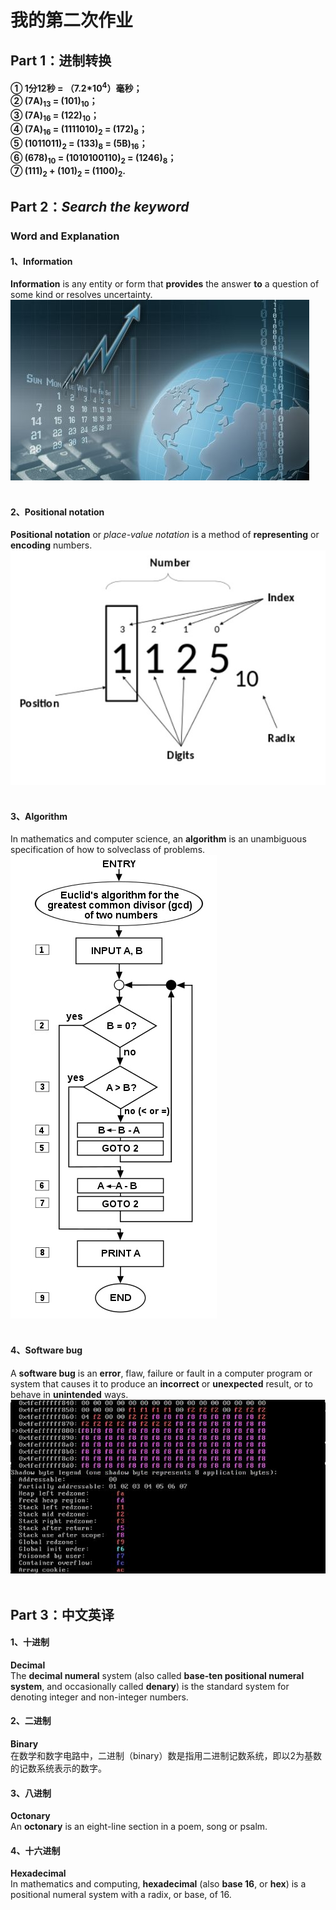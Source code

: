 # 我的第二次作业
## Part 1：进制转换
#### ① 1分12秒 = （7.2*10<sup>4</sup>）毫秒；<br>② (7A)<sub>13</sub> = (101)<sub>10</sub>；<br>③ (7A)<sub>16</sub> = (122)<sub>10</sub>；<br>④ (7A)<sub>16</sub> = (1111010)<sub>2</sub> = (172)<sub>8</sub>；<br>⑤ (1011011)<sub>2</sub> = (133)<sub>8</sub> = (5B)<sub>16</sub>；<br>⑥ (678)<sub>10</sub> = (1010100110)<sub>2</sub> = (1246)<sub>8</sub>；<br>⑦ (111)<sub>2</sub> + (101)<sub>2</sub> = (1100)<sub>2</sub>.<br>
## Part 2：*Search the keyword*

### Word and Explanation

#### 1、Information
**Information** is any entity or form that **provides** the answer **to** a question of some kind or resolves uncertainty.![](图片/Information.jpg "Information")<br><br>
#### 2、Positional notation
**Positional notation** or *place-value notation* is a method of **representing** or **encoding** numbers.![](图片/Positionalnotation.jpg "Positional notation")<br><br>
#### 3、Algorithm
In mathematics and computer science, an **algorithm** is an unambiguous specification of how to solveclass of problems.![](图片/Algorithm.jpg "Algorithm")<br><br>
#### 4、Software bug
A **software bug** is an **error**, flaw, failure or fault in a computer program or system that causes it to produce an **incorrect** or **unexpected** result, or to behave in **unintended** ways.![](图片/Softwarebug.jpg "Software bug")<br><br>
## Part 3：中文英译
#### 1、十进制
**Decimal**<br> 
The **decimal numeral** system (also called **base-ten positional numeral system**, and occasionally called **denary**) is the standard system for denoting integer and non-integer numbers.
#### 2、二进制
**Binary**<br>在数学和数字电路中，二进制（binary）数是指用二进制记数系统，即以2为基数的记数系统表示的数字。
#### 3、八进制
**Octonary**<br>An **octonary** is an eight-line section in a poem, song or psalm.
#### 4、十六进制
**Hexadecimal**<br>In mathematics and computing, **hexadecimal** (also **base 16**, or **hex**) is a positional numeral system with a radix, or base, of 16. 